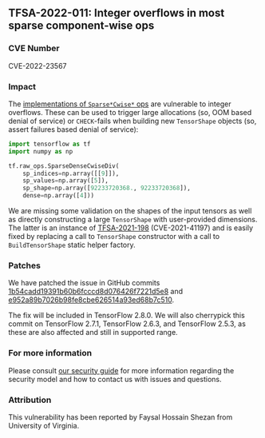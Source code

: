## TFSA-2022-011: Integer overflows in most sparse component-wise ops

### CVE Number
CVE-2022-23567

### Impact
The [implementations of `Sparse*Cwise*` ops](https://github.com/tensorflow/tensorflow/blob/5100e359aef5c8021f2e71c7b986420b85ce7b3d/tensorflow/core/kernels/sparse_dense_binary_op_shared.cc) are vulnerable to integer overflows. These can be used to trigger large allocations (so, OOM based denial of service) or `CHECK`-fails when building new `TensorShape` objects (so, assert failures based denial of service):

```python
import tensorflow as tf
import numpy as np

tf.raw_ops.SparseDenseCwiseDiv(
    sp_indices=np.array([[9]]),
    sp_values=np.array([5]),
    sp_shape=np.array([92233720368., 92233720368]),
    dense=np.array([4]))
```

We are missing some validation on the shapes of the input tensors as well as directly constructing a large `TensorShape` with user-provided dimensions. The latter is an instance of [TFSA-2021-198](https://github.com/tensorflow/tensorflow/blob/master/tensorflow/security/advisory/tfsa-2021-198.md) (CVE-2021-41197) and is easily fixed by replacing a call to `TensorShape` constructor with a call to `BuildTensorShape` static helper factory.

### Patches
We have patched the issue in GitHub commits [1b54cadd19391b60b6fcccd8d076426f7221d5e8](https://github.com/tensorflow/tensorflow/commit/1b54cadd19391b60b6fcccd8d076426f7221d5e8) and [e952a89b7026b98fe8cbe626514a93ed68b7c510](https://github.com/tensorflow/tensorflow/commit/e952a89b7026b98fe8cbe626514a93ed68b7c510).

The fix will be included in TensorFlow 2.8.0. We will also cherrypick this commit on TensorFlow 2.7.1, TensorFlow 2.6.3, and TensorFlow 2.5.3, as these are also affected and still in supported range.

### For more information
Please consult [our security guide](https://github.com/tensorflow/tensorflow/blob/master/SECURITY.md) for more information regarding the security model and how to contact us with issues and questions.

### Attribution
This vulnerability has been reported by Faysal Hossain Shezan from University of Virginia.
